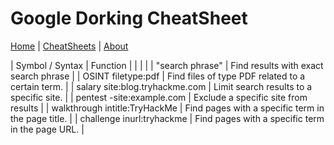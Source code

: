 # Google Dorking CheatSheet
[Home](../index.md) | [CheatSheets](../cheatsheets.md) | [About](../about.md)

| Symbol / Syntax                | Function                                           | 
|                                |                                                    |
| "search phrase"                | Find results with exact search phrase              |
| OSINT filetype:pdf             | Find files of type PDF related to a certain term.  |
| salary site:blog.tryhackme.com | Limit search results to a specific site.           | 
| pentest -site:example.com      | Exclude a specific site from results               | 
| walkthrough intitle:TryHackMe  | Find pages with a specific term in the page title. |
| challenge inurl:tryhackme      | Find pages with a specific term in the page URL.   | 
